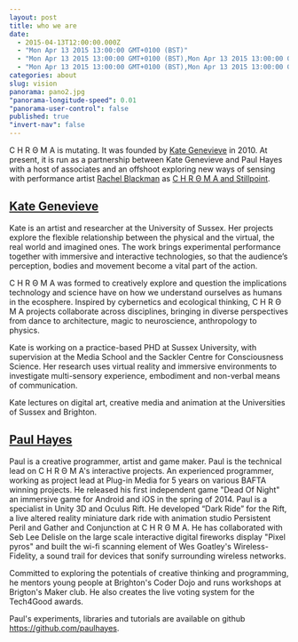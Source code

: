 ```yaml
---
layout: post
title: who we are
date: 
  - 2015-04-13T12:00:00.000Z
  - "Mon Apr 13 2015 13:00:00 GMT+0100 (BST)"
  - "Mon Apr 13 2015 13:00:00 GMT+0100 (BST),Mon Apr 13 2015 13:00:00 GMT+0100 (BST)"
  - "Mon Apr 13 2015 13:00:00 GMT+0100 (BST),Mon Apr 13 2015 13:00:00 GMT+0100 (BST),Mon Apr 13 2015 13:00:00 GMT+0100 (BST),Mon Apr 13 2015 13:00:00 GMT+0100 (BST)"
categories: about
slug: vision
panorama: pano2.jpg
"panorama-longitude-speed": 0.01
"panorama-user-control": false
published: true
"invert-nav": false
---
```


C H R Θ M A is mutating. It was founded by <a href="http://cargocollective.com/kategenevieve" target="_blank" class="green" >Kate Genevieve</a> in 2010. At present, it is run as a partnership between Kate Genevieve and Paul Hayes with a host of associates and an offshoot exploring new ways of sensing with performance artist [Rachel Blackman](http://stillpointtheatre.co.uk/ "green") as [C H R Θ M A and Stillpoint](http://feelingsensing.tumblr.com/ "green"). 
 
## <a href="https://twitter.com/kategenevieve" target="_blank" class="green" >Kate Genevieve</a>

Kate is an artist and researcher at the University of Sussex. Her projects explore the flexible relationship between the physical and the virtual, the real world and imagined ones. The work brings experimental performance together with immersive and interactive technologies, so that the audience’s perception, bodies and movement become a vital part of the action. 

C H R Θ M A was formed to creatively explore and question the implications technology and science have on how we understand ourselves as humans in the ecosphere. Inspired by cybernetics and ecological thinking, C H R Θ M A projects collaborate across disciplines, bringing in diverse perspectives from dance to architecture, magic to neuroscience, anthropology to physics. 

Kate is working on a practice-based PHD at Sussex University, with supervision at the Media School and the Sackler Centre for Consciousness Science. Her research uses virtual reality and immersive environments to investigate multi-sensory experience, embodiment and non-verbal means of communication.

Kate lectures on digital art, creative media and animation at the Universities of Sussex and Brighton.

## <a href="https://twitter.com/paul_hayes" target="_blank" class="green" >Paul Hayes</a>

Paul is a creative programmer, artist and game maker. Paul is the technical lead on C H R Θ M A's interactive projects. An experienced programmer, working as project lead at Plug-in Media for 5 years on various BAFTA winning projects. He released his first independent game "Dead Of Night" an immersive game for Android and iOS in the spring of 2014. Paul is a specialist in Unity 3D and Oculus Rift. He developed “Dark Ride” for the Rift, a live altered reality miniature dark ride with animation studio Persistent Peril and Gather and Conjunction at C H R Θ M A. He has collaborated with Seb Lee Delisle on the large scale interactive digital fireworks display "Pixel pyros" and built the wi-fi scanning element of Wes Goatley's Wireless-Fidelity, a sound trail for devices that sonify surrounding wireless networks. 

Committed to exploring the potentials of creative thinking and programming, he mentors young people at Brighton's Coder Dojo and runs workshops at Brigton's Maker club. He also creates the live voting system for the Tech4Good awards. 

Paul's experiments, libraries and tutorials are available on github <a href="https://github.com/paulhayes" target="_blank" class="green" >https://github.com/paulhayes</a>.


 
 